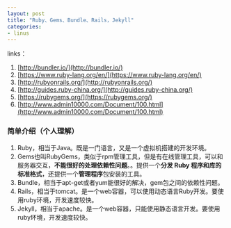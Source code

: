 ```yaml
---
layout: post
title: "Ruby、Gems、Bundle、Rails，Jekyll"
categories:
- linus
---
```


links：
	
1. [http://bundler.io/](http://bundler.io/)
2. [https://www.ruby-lang.org/en/](https://www.ruby-lang.org/en/)
3. [http://rubyonrails.org/](http://rubyonrails.org/)
4. [http://guides.ruby-china.org/](http://guides.ruby-china.org/)
5. [https://rubygems.org/](https://rubygems.org/)
6. [http://www.admin10000.com/Document/100.html](http://www.admin10000.com/Document/100.html)

### 简单介绍（个人理解） ###

1. Ruby，相当于Java。既是一门语言，又是一个虚拟机搭建的开发环境。
2. Gems也叫RubyGems，类似于rpm管理工具，但是有在线管理工具，可以和服务器交互，**不能很好的处理依赖性问题**。。提供一个**分发 Ruby 程序和库的标准格式**，还提供一个**管理程序**包安装的工具。
3. Bundle，相当于apt-get或者yum能很好的解决，gem包之间的依赖性问题。
4. Rails，相当于tomcat。是一个web容器，可以使用动态语言Ruby开发。要使用ruby环境，开发速度较快。
5. Jekyll，相当于apache。是一个web容器，只能使用静态语言开发。要使用ruby环境，开发速度较快。


